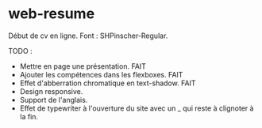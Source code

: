 # web-resume

Début de cv en ligne.
Font : SHPinscher-Regular.

TODO :
- Mettre en page une présentation. FAIT
- Ajouter les compétences dans les flexboxes. FAIT
- Effet d'abberration chromatique en text-shadow. FAIT
- Design responsive.
- Support de l'anglais.
- Effet de typewriter à l'ouverture du site avec un _ qui reste à clignoter à la fin.
